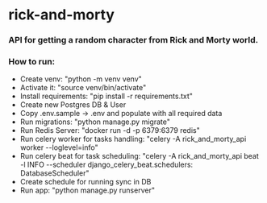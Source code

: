 # rick-and-morty
### API for getting a random character from Rick and Morty world.

### How to run:

- Create venv: "python -m venv venv"
- Activate it: "source venv/bin/activate"
- Install requirements: "pip install -r requirements.txt"
- Create new Postgres DB & User
- Copy .env.sample -> .env and populate with all required data
- Run migrations: "python manage.py migrate"
- Run Redis Server: "docker run -d -p 6379:6379 redis"
- Run celery worker for tasks handling: "celery -A rick_and_morty_api worker --loglevel=info"
- Run celery beat for task scheduling: "celery -A rick_and_morty_api beat -l INFO --scheduler django_celery_beat.schedulers: DatabaseScheduler"
- Create schedule for running sync in DB
- Run app: "python manage.py runserver"
